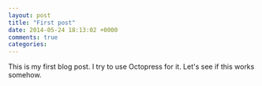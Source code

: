 ```yaml
---
layout: post
title: "First post"
date: 2014-05-24 18:13:02 +0000
comments: true
categories: 
---
```


This is my first blog post. I try to use Octopress for it. Let's see if this works somehow.

